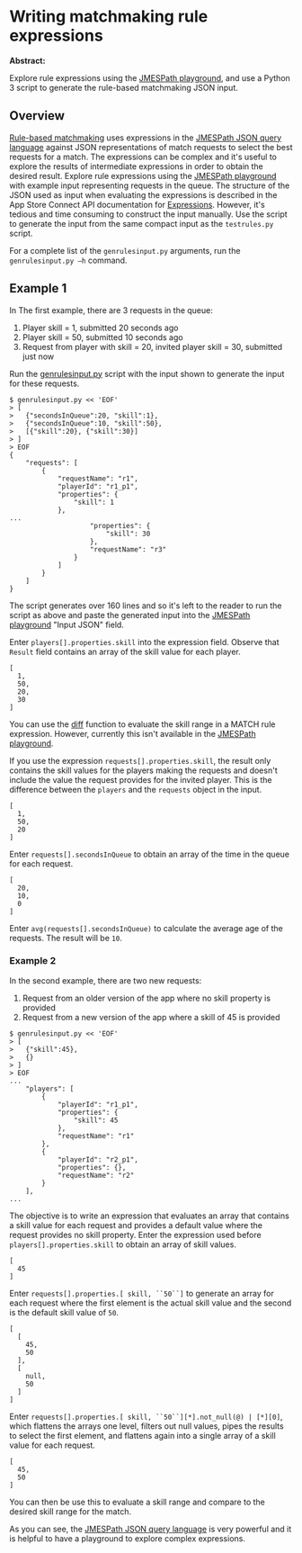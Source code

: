 # Writing matchmaking rule expressions

**Abstract:**

Explore rule expressions using the [JMESPath playground](https://play.jmespath.org), and use a Python 3 script to generate the rule-based matchmaking JSON input.


## Overview

[Rule-based matchmaking](https://developer.apple.com/documentation/gamekit/matchmaking_rules) uses expressions in the [JMESPath JSON query language](https://jmespath.org) against JSON representations of match requests to select the best requests for a match.
The expressions can be complex and it's useful to explore the results of intermediate expressions in order to obtain the desired result.
Explore	rule expressions using the [JMESPath playground](https://play.jmespath.org) with example input representing requests in the queue.
The structure of the JSON used as input when evaluating the expressions is described in the App Store Connect API documentation for [Expressions](https://developer.apple.com/documentation/appstoreconnectapi/game_center/expressions).
However, it's tedious and time consuming to construct the input manually.
Use the script to generate the input from the same compact input as the `testrules.py` script.

For a complete list of the `genrulesinput.py` arguments, run the  `genrulesinput.py —h` command.

## Example 1

In The first example, there are 3 requests in the queue:

1. Player skill = 1, submitted 20 seconds ago
2. Player skill = 50, submitted 10 seconds ago
3. Request from player with skill = 20, invited player skill = 30, submitted just now

Run the [genrulesinput.py](https://github.com/apple/game-center-tools/README_genrulesinput.md) script with the input shown to generate the input for these requests.

```
$ genrulesinput.py << 'EOF'
> [
>   {"secondsInQueue":20, "skill":1},
>   {"secondsInQueue":10, "skill":50},
>   [{"skill":20}, {"skill":30}]
> ]
> EOF
{           
    "requests": [
        {       
            "requestName": "r1",
            "playerId": "r1_p1",
            "properties": {
                "skill": 1
            },
...
                    "properties": {
                        "skill": 30
                    },
                    "requestName": "r3"
                }
            ]
        }
    ]
}
```

The script generates over 160 lines and so it's left to the reader to run the script as above and paste the generated input into the [JMESPath playground](https://play.jmespath.org) "Input JSON" field.

Enter `players[].properties.skill` into the expression field. Observe that `Result` field contains an array of the skill value for each player.

```
[
  1,
  50,
  20,
  30
]
```

You can use the [diff](https://developer.apple.com/documentation/appstoreconnectapi/game_center/expressions/computing_numeric_differences) function to evaluate the skill range in a MATCH rule expression.
However, currently this isn't available in the [JMESPath playground](https://play.jmespath.org).

If you use the expression `requests[].properties.skill`, the result only contains the skill values for the players making the requests and doesn't include the value the request provides for the invited player.
This is the difference between the `players` and the `requests` object in the input.

```
[
  1,
  50,
  20
]
```

Enter `requests[].secondsInQueue` to obtain an array of the time in the queue for each request.

```
[
  20,
  10,
  0
]
```

Enter `avg(requests[].secondsInQueue)` to calculate the average age of the requests.
The result will be `10`.

### Example 2

In the second example, there are two new requests:

1. Request from an older version of the app where no skill property is provided
2. Request from a new version of the app where a skill of 45 is provided

```
$ genrulesinput.py << 'EOF'
> [
>   {"skill":45},
>   {}
> ]
> EOF
...
    "players": [
        {
            "playerId": "r1_p1",
            "properties": {
                "skill": 45
            },
            "requestName": "r1"
        },
        {
            "playerId": "r2_p1",
            "properties": {},
            "requestName": "r2"
        }
    ],
...
```

The objective is to write an expression that evaluates an array that contains a skill value for each request and provides a default value where the request provides no skill property.
Enter the expression used before `players[].properties.skill` to obtain an array of skill values.

```
[
  45
]
```

Enter `requests[].properties.[ skill, ``50``]` to generate an array for each request where the first element is the actual skill value and the second is the default skill value of `50`.

```
[
  [
    45,
    50
  ],
  [
    null,
    50
  ]
]
```

Enter `requests[].properties.[ skill, ``50``][*].not_null(@) | [*][0]`, which flattens the arrays one level, filters out null values, pipes the results to select the first element, and flattens again into a single array of a skill value for each request.

```
[
  45,
  50
]
```

You can then be use this to evaluate a skill range and compare to the desired skill range for the match.

As you can see, the [JMESPath JSON query language](https://jmespath.org) is very powerful and it is helpful to have a playground to explore complex expressions.

